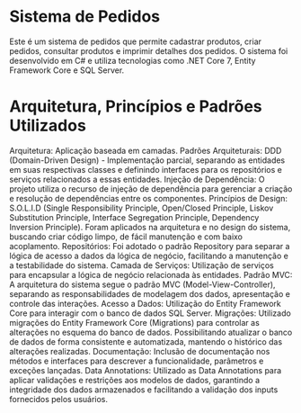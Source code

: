 # Sistema de Pedidos
Este é um sistema de pedidos que permite cadastrar produtos, criar pedidos, consultar produtos e imprimir detalhes dos pedidos. O sistema foi desenvolvido em C# e utiliza tecnologias como .NET Core 7, Entity Framework Core e SQL Server.

# Arquitetura, Princípios e Padrões Utilizados

Arquitetura: Aplicação baseada em camadas.
Padrões Arquiteturais: DDD (Domain-Driven Design) - Implementação parcial, separando as entidades em suas respectivas classes e definindo interfaces para os repositórios e serviços relacionados a essas entidades.
Injeção de Dependência: O projeto utiliza o recurso de injeção de dependência para gerenciar a criação e resolução de dependências entre os componentes.
Princípios de Design: S.O.L.I.D (Single Responsibility Principle, Open/Closed Principle, Liskov Substitution Principle, Interface Segregation Principle, Dependency Inversion Principle). Foram aplicados na arquitetura e no design do sistema, buscando criar código limpo, de fácil manutenção e com baixo acoplamento.
Repositórios: Foi adotado o padrão Repository para separar a lógica de acesso a dados da lógica de negócio, facilitando a manutenção e a testabilidade do sistema.
Camada de Serviços: Utilização de serviços para encapsular a lógica de negócio relacionada às entidades.
Padrão MVC: A arquitetura do sistema segue o padrão MVC (Model-View-Controller), separando as responsabilidades de modelagem dos dados, apresentação e controle das interações.
Acesso a Dados: Utilização do Entity Framework Core para interagir com o banco de dados SQL Server.
Migrações: Utilizado migrações do Entity Framework Core (Migrations) para controlar as alterações no esquema do banco de dados. Possibilitando atualizar o banco de dados de forma consistente e automatizada, mantendo o histórico das alterações realizadas.
Documentação: Inclusão de documentação nos métodos e interfaces para descrever a funcionalidade, parâmetros e exceções lançadas.
Data Annotations: Utilizado as Data Annotations para aplicar validações e restrições aos modelos de dados, garantindo a integridade dos dados armazenados e facilitando a validação dos inputs fornecidos pelos usuários.
